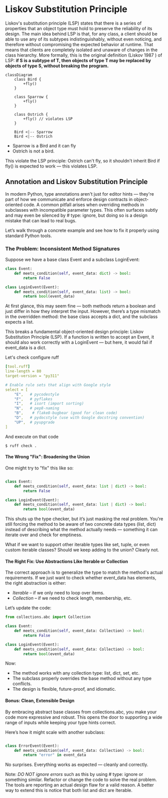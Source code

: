 # Liskov Substitution Principle

Liskov's substitution principle (LSP) states that there is a series of properties that an object type must hold to preserve the reliability of its design.
The main idea behind LSP is that, for any class, a client should be able to use any of its subtypes indistinguishably, without even noticing, and therefore without compromising the expected behavior at runtime. That means that clients are completely isolated and unaware of changes in the class hierarchy.
More formally, this is the original definition (Liskov 1987
) of LSP: **if S is a subtype of T, then objects of type T may be replaced by objects of type S, without breaking the program.**

```mermaid
classDiagram
    class Bird {
        +fly()
    }

    class Sparrow {
        +fly()
    }

    class Ostrich {
        +fly() // violates LSP
    }

    Bird <|-- Sparrow
    Bird <|-- Ostrich
```

- Sparrow is a Bird and it can fly
- Ostrich is not a bird. 

This violate the LSP principle: Ostrich can't fly, so it shouldn't inherit Bird if fly() is expected to work — this violates LSP.

## Annotation and Liskov Substitution Principle

In modern Python, type annotations aren't just for editor hints — they're part of how we communicate and enforce design contracts in object-oriented code. A common pitfall arises when overriding methods in subclasses with incompatible parameter types. This often surfaces subtly and may even be silenced by # type: ignore, but doing so is a design mistake that can lead to real bugs.

Let’s walk through a concrete example and see how to fix it properly using standard Python tools.

### The Problem: Inconsistent Method Signatures

Suppose we have a base class Event and a subclass LoginEvent:

```python
class Event:
    def meets_condition(self, event_data: dict) -> bool:
        return False

class LoginEvent(Event):
    def meets_condition(self, event_data: list) -> bool:
        return bool(event_data)
```

At first glance, this may seem fine — both methods return a boolean and just differ in how they interpret the input. However, there’s a type mismatch in the overridden method: the base class accepts a dict, and the subclass expects a list.

This breaks a fundamental object-oriented design principle: Liskov Substitution Principle (LSP). If a function is written to accept an Event, it should also work correctly with a LoginEvent — but here, it would fail if event_data is a dict.

Let's check configure ruff 
```yaml
[tool.ruff]
line-length = 80
target-version = "py311"

# Enable rule sets that align with Google style
select = [
    "E",   # pycodestyle
    "F",   # pyflakes
    "I",   # isort (import sorting)
    "N",   # pep8-naming
    "B",    # flake8-bugbear (good for clean code)
    "D",   # pydocstyle (use with Google docstring convention)
    "UP",  # pyupgrade
]
```

And execute on that code 
```
$ ruff check .
```
#### The Wrong "Fix": Broadening the Union
One might try to "fix" this like so:
```python

class Event:
    def meets_condition(self, event_data: list | dict) -> bool:
        return False

class LoginEvent(Event):
    def meets_condition(self, event_data: list | dict) -> bool:
        return bool(event_data)
```

This shuts up the type checker, but it’s just masking the real problem. You're still forcing the method to be aware of two concrete data types (list, dict) instead of describing what the method actually needs — something it can iterate over and check for emptiness.

What if we want to support other iterable types like set, tuple, or even custom iterable classes? Should we keep adding to the union? Clearly not.

#### The Right Fix: Use Abstractions Like Iterable or Collection
The correct approach is to generalize the type to match the method's actual requirements. If we just want to check whether event_data has elements, the right abstraction is either:

- *Iterable* – if we only need to loop over items.
- *Collection* – if we need to check length, membership, etc.

Let’s update the code:

```python
from collections.abc import Collection

class Event:
    def meets_condition(self, event_data: Collection) -> bool:
        return False

class LoginEvent(Event):
    def meets_condition(self, event_data: Collection) -> bool:
        return bool(event_data)
```
Now:

- The method works with any collection type: list, dict, set, etc.
- The subclass properly overrides the base method without any type conflicts.
- The design is flexible, future-proof, and idiomatic.

#### Bonus: Clean, Extensible Design
By embracing abstract base classes from collections.abc, you make your code more expressive and robust. This opens the door to supporting a wide range of inputs while keeping your type hints correct.

Here’s how it might scale with another subclass:

```python

class ErrorEvent(Event):
    def meets_condition(self, event_data: Collection) -> bool:
        return "error" in event_data
```
No surprises. Everything works as expected — cleanly and correctly.

Note: *DO NOT ignore errors* such as this by using # type: ignore or something similar. Refactor or change the code to solve the real problem. The tools are reporting an actual design flaw for a valid reason. A better way to extend this is notice that both list and dict are Iterable.
